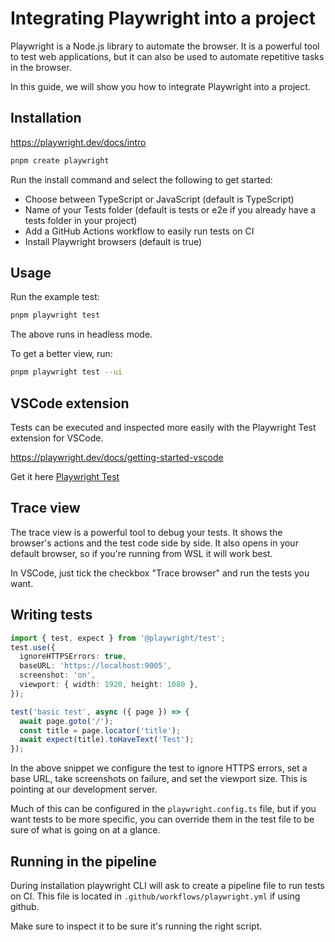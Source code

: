 # Integrating Playwright into a project

Playwright is a Node.js library to automate the browser. It is a powerful tool to test web applications, but it can also be used to automate repetitive tasks in the browser.

In this guide, we will show you how to integrate Playwright into a project.

## Installation

https://playwright.dev/docs/intro

```bash
pnpm create playwright
```

Run the install command and select the following to get started:

- Choose between TypeScript or JavaScript (default is TypeScript)
- Name of your Tests folder (default is tests or e2e if you already have a tests folder in your project)
- Add a GitHub Actions workflow to easily run tests on CI
- Install Playwright browsers (default is true)

## Usage



Run the example test:

```bash
pnpm playwright test
```

The above runs in headless mode.

To get a better view, run:

```bash
pnpm playwright test --ui
```

## VSCode extension

Tests can be executed and inspected more easily with the Playwright Test extension for VSCode.

https://playwright.dev/docs/getting-started-vscode


Get it here [Playwright Test](https://marketplace.visualstudio.com/items?itemName=ms-playwright.playwright)


## Trace view

The trace view is a powerful tool to debug your tests. It shows the browser's actions and the test code side by side. It also opens in your default browser, so if you're running from WSL it will work best.

In VSCode, just tick the checkbox "Trace browser" and run the tests you want.

## Writing tests

```typescript
import { test, expect } from '@playwright/test';
test.use({
  ignoreHTTPSErrors: true,
  baseURL: 'https://localhost:9005',
  screenshot: 'on',
  viewport: { width: 1920, height: 1080 },
});

test('basic test', async ({ page }) => {
  await page.goto('/');
  const title = page.locator('title');
  await expect(title).toHaveText('Test');
});
```

In the above snippet we configure the test to ignore HTTPS errors, set a base URL, take screenshots on failure, and set the viewport size. This is pointing at our development server.

Much of this can be configured in the `playwright.config.ts` file, but if you want tests to be more specific, you can override them in the test file to be sure of what is going on at a glance.


## Running in the pipeline

During installation playwright CLI will ask to create a pipeline file to run tests on CI. This file is located in `.github/workflows/playwright.yml` if using github.

Make sure to inspect it to be sure it's running the right script.


